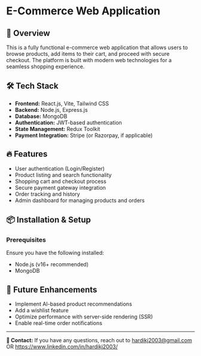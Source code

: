 # E-Commerce Web Application

## 🚀 Overview
This is a fully functional e-commerce web application that allows users to browse products, add items to their cart, and proceed with secure checkout. The platform is built with modern web technologies for a seamless shopping experience.

## 🛠️ Tech Stack
- **Frontend:** React.js, Vite, Tailwind CSS
- **Backend:** Node.js, Express.js 
- **Database:** MongoDB
- **Authentication:** JWT-based authentication
- **State Management:** Redux Toolkit
- **Payment Integration:** Stripe (or Razorpay, if applicable)

## 🔥 Features
- User authentication (Login/Register)
- Product listing and search functionality
- Shopping cart and checkout process
- Secure payment gateway integration
- Order tracking and history
- Admin dashboard for managing products and orders

## 📦 Installation & Setup
### Prerequisites
Ensure you have the following installed:
- Node.js (v16+ recommended)
- MongoDB

## 🎯 Future Enhancements
- Implement AI-based product recommendations
- Add a wishlist feature
- Optimize performance with server-side rendering (SSR)
- Enable real-time order notifications

---
**📧 Contact:** If you have any questions, reach out to hardikj2003@gmail.com  OR   https://www.linkedin.com/in/hardikj2003/


